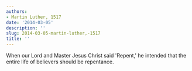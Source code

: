 ```yaml
---
authors:
- Martin Luther, 1517
date: '2014-03-05'
description: ''
slug: 2014-03-05-martin-luther,-1517
title: ''
---
```

When our Lord and Master Jesus Christ said 'Repent,' he intended that the entire life of believers should be repentance.



